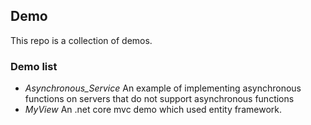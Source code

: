 ## Demo
This repo is a collection of demos.

### Demo list
  + *Asynchronous_Service*
    An example of implementing asynchronous functions on servers that do not support asynchronous functions
  + *MyView* 
    An .net core mvc demo which used entity framework.
   
  
